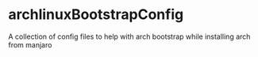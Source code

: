 # archlinuxBootstrapConfig
A collection of config files to help with arch bootstrap while installing arch from manjaro


```zsh
```